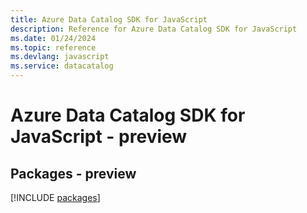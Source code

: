```yaml
---
title: Azure Data Catalog SDK for JavaScript
description: Reference for Azure Data Catalog SDK for JavaScript
ms.date: 01/24/2024
ms.topic: reference
ms.devlang: javascript
ms.service: datacatalog
---
```

# Azure Data Catalog SDK for JavaScript - preview
## Packages - preview
[!INCLUDE [packages](data-catalog-index.md)]